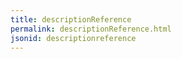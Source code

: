 ```yaml
---
title: descriptionReference
permalink: descriptionReference.html
jsonid: descriptionreference
---
```

